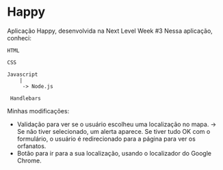 # Happy
Aplicação Happy, desenvolvida na Next Level Week #3
Nessa aplicação, conheci:

    HTML

    CSS

    Javascript
        |
         -> Node.js
         
     Handlebars

Minhas modificações: 
  * Validação para ver se o usuário escolheu uma localização no mapa. 
    -> Se não tiver selecionado, um alerta aparece. Se tiver tudo OK com o formulário, o usuário é redirecionado para a página para ver os orfanatos.
  * Botão para ir para a sua localização, usando o localizador do Google Chrome.
   
